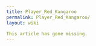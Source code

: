 ```yaml
---
title: Player_Red_Kangaroo
permalink: Player_Red_Kangaroo/
layout: wiki

This article has gone missing.
---
```

